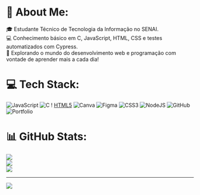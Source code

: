 # 💫 About Me:
🎓 Estudante Técnico de Tecnologia da Informação no SENAI.<br>💻 Conhecimento básico em C, JavaScript, HTML, CSS e testes automatizados com Cypress.<br>🚀 Explorando o mundo do desenvolvimento web e programação com vontade de aprender mais a cada dia!


# 💻 Tech Stack:
![JavaScript](https://img.shields.io/badge/javascript-%23323330.svg?style=for-the-badge&logo=javascript&logoColor=%23F7DF1E)  ![C](https://img.shields.io/badge/c-%2300599C.svg?style=for-the-badge&logo=c&logoColor=white) ! [HTML5](https://img.shields.io/badge/html5-%23E34F26.svg?style=for-the-badge&logo=html5&logoColor=white)  ![Canva](https://img.shields.io/badge/Canva-%2300C4CC.svg?style=for-the-badge&logo=Canva&logoColor=white) ![Figma](https://img.shields.io/badge/figma-%23F24E1E.svg?style=for-the-badge&logo=figma&logoColor=white) ![CSS3](https://img.shields.io/badge/css3-%231572B6.svg?style=for-the-badge&logo=css3&logoColor=white) ![NodeJS](https://img.shields.io/badge/node.js-6DA55F?style=for-the-badge&logo=node.js&logoColor=white) ![GitHub](https://img.shields.io/badge/github-%23121011.svg?style=for-the-badge&logo=github&logoColor=white) ![Portfolio](https://img.shields.io/badge/Portfolio-%23000000.svg?style=for-the-badge&logo=firefox&logoColor=#FF7139)
# 📊 GitHub Stats:
![](https://github-readme-stats.vercel.app/api?username=Spaceza&theme=dark&hide_border=false&include_all_commits=false&count_private=false)<br/>
![](https://nirzak-streak-stats.vercel.app/?user=Spaceza&theme=dark&hide_border=false)<br/>
![](https://github-readme-stats.vercel.app/api/top-langs/?username=Spaceza&theme=dark&hide_border=false&include_all_commits=false&count_private=false&layout=compact)

---
[![](https://visitcount.itsvg.in/api?id=Spaceza&icon=0&color=0)](https://visitcount.itsvg.in)

<!-- Proudly created with GPRM ( https://gprm.itsvg.in ) -->
